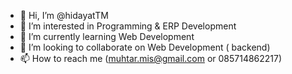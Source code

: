 - 👋 Hi, I’m @hidayatTM
- 👀 I’m interested in Programming & ERP Development
- 🌱 I’m currently learning Web Development
- 💞️ I’m looking to collaborate on Web Development ( backend)
- 📫 How to reach me (muhtar.mis@gmail.com or 085714862217)

<!---
hidayatTM/hidayatTM is a ✨ special ✨ repository because its `README.md` (this file) appears on your GitHub profile.
You can click the Preview link to take a look at your changes.
--->
